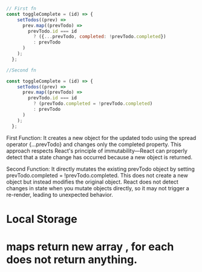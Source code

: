 ```Javascript

// First fn
const toggleComplete = (id) => {
    setTodos((prev) =>
      prev.map((prevTodo) =>
        prevTodo.id === id
          ? ({...prevTodo, completed: !prevTodo.completed})
          : prevTodo
      )
    );
  };

//Second fn

const toggleComplete = (id) => {
    setTodos((prev) =>
      prev.map((prevTodo) =>
        prevTodo.id === id
          ? (prevTodo.completed = !prevTodo.completed)
          : prevTodo
      )
    );
  };


```

First Function: It creates a new object for the updated todo using the spread operator {...prevTodo} and changes only the completed property. This approach respects React's principle of immutability—React can properly detect that a state change has occurred because a new object is returned.

Second Function: It directly mutates the existing prevTodo object by setting prevTodo.completed = !prevTodo.completed. This does not create a new object but instead modifies the original object. React does not detect changes in state when you mutate objects directly, so it may not trigger a re-render, leading to unexpected behavior.

# Local Storage 

# maps return new array , for each does not return anything.

